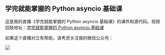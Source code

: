 ## 学完就能掌握的 Python asyncio 基础课

这是我的直播《学完就能掌握的 Python asyncio 基础课》的课件和源代码。视频回放地址：[学完就能掌握的 Python asyncio 基础课](https://www.bilibili.com/video/BV1Xq4y1D7Fs)

如果这个直播对立有帮助，请考虑关注我的微信公众号：

![](https://kingname-1257411235.cos.ap-chengdu.myqcloud.com/640.gif)
